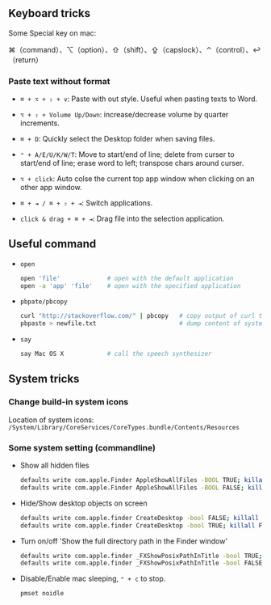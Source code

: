 
#

## Keyboard tricks

Some Special key on mac:

⌘（command）、⌥（option）、⇧（shift）、⇪（capslock）、⌃（control）、↩（return）

### Paste text without format

- `⌘ + ⌥ + ⇧ + v`: Paste with out style. Useful when pasting texts to Word.

- `⌥ + ⇧ + Volume Up/Down`: increase/decrease volume by quarter increments.

- `⌘ + D`: Quickly select the Desktop folder when saving files.

- `⌃ + A/E/U/K/W/T`: Move to start/end of line; delete from curser to start/end of line; erase word to left; transpose chars around curser.

- `⌥ + click`: Auto colse the current top app window when clicking on an other app window.

- `⌘ + ⇥ / ⌘ + ⇧ + ⇥`: Switch applications.

- `click & drag + ⌘ + ⇥`: Drag file into the selection application.

## Useful command

- `open`

    ``` sh
    open 'file'             # open with the default application
    open -a 'app' 'file'    # open with the specified application
    ```

- `pbpate/pbcopy`

    ```sh
    curl "http://stackoverflow.com/" | pbcopy   # copy output of curl to system clipboard
    pbpaste > newfile.txt                       # dump content of system clipboard to file
    ```

- `say`

    ```sh
    say Mac OS X            # call the speech synthesizer
    ```

## System tricks

### Change build-in system icons

Location of system icons: `/System/Library/CoreServices/CoreTypes.bundle/Contents/Resources`

### Some system setting (commandline)

-  Show all hidden files

    ``` sh
    defaults write com.apple.Finder AppleShowAllFiles -BOOL TRUE; killall Finder
    defaults write com.apple.Finder AppleShowAllFiles -BOOL FALSE; killall Finder
    ```

- Hide/Show desktop objects on screen

    ```sh
    defaults write com.apple.finder CreateDesktop -bool FALSE; killall Finder
    defaults write com.apple.finder CreateDesktop -bool TRUE; killall Finder
    ```

- Turn on/off 'Show the full directory path in the Finder window'

    ```sh
    defaults write com.apple.finder _FXShowPosixPathInTitle -bool TRUE; killall Finder
    defaults write com.apple.finder _FXShowPosixPathInTitle -bool FALSE; killall Finder
    ```

- Disable/Enable mac sleeping, `⌃ + c` to stop.

    ```sh
    pmset noidle
    ```